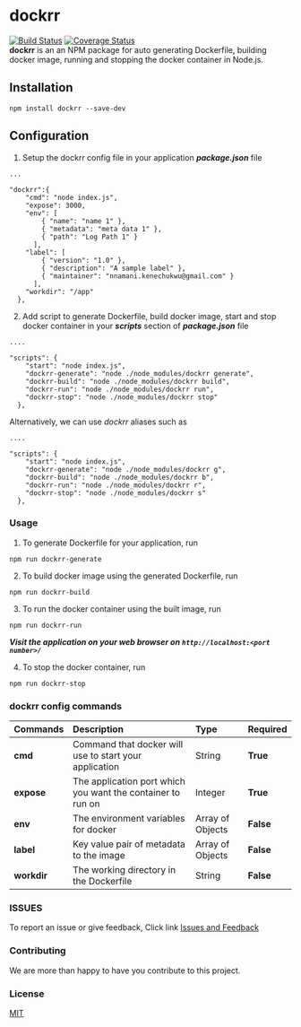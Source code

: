 # dockrr

[![Build Status](https://travis-ci.org/Kenec/dockrr.svg?branch=master)](https://travis-ci.org/Kenec/dockrr)
[![Coverage Status](https://coveralls.io/repos/github/Kenec/dockrr/badge.svg?branch=master)](https://coveralls.io/github/Kenec/dockrr?branch=master)
<br>
**dockrr** is an an NPM package for auto generating Dockerfile, building docker image, running and stopping the docker container in Node.js. 

## Installation
```
npm install dockrr --save-dev
```

## Configuration
1. Setup the dockrr config file in your application ***package.json*** file
```
...

"dockrr":{
    "cmd": "node index.js",
    "expose": 3000,
    "env": [
        { "name": "name 1" },
        { "metadata": "meta data 1" },
        { "path": "Log Path 1" }
      ],
    "label": [
        { "version": "1.0" }, 
        { "description": "A sample label" },
        { "maintainer": "nnamani.kenechukwu@gmail.com" }
      ],
    "workdir": "/app"
  },
```

2. Add script to generate Dockerfile, build docker image, start and stop docker container in your ***scripts*** section of ***package.json*** file
```
....

"scripts": {
    "start": "node index.js",
    "dockrr-generate": "node ./node_modules/dockrr generate",
    "dockrr-build": "node ./node_modules/dockrr build",
    "dockrr-run": "node ./node_modules/dockrr run",
    "dockrr-stop": "node ./node_modules/dockrr stop"
  },
```

Alternatively, we can use *dockrr* aliases such as
```
....

"scripts": {
    "start": "node index.js",
    "dockrr-generate": "node ./node_modules/dockrr g",
    "dockrr-build": "node ./node_modules/dockrr b",
    "dockrr-run": "node ./node_modules/dockrr r",
    "dockrr-stop": "node ./node_modules/dockrr s"
  },
```

### Usage
1. To generate Dockerfile for your application, run
```
npm run dockrr-generate
```

2. To build docker image using the generated Dockerfile, run
```
npm run dockrr-build
```

3. To run the docker container using the built image, run
```
npm run dockrr-run
```
***Visit the application on your web browser on `http://localhost:<port number>/`***

4. To stop the docker container, run
```
npm run dockrr-stop
```

### dockrr config commands
| Commands      | Description                                                       | Type                | Required  |
| ------------- |:------------------------------------------------------------------|:--------------------| :---------|
| **cmd**       | Command that docker will use to start your application            | String              | **True**  |
| **expose**    | The application port which you want the container to run on       | Integer             | **True**  |
| **env**       | The environment variables for docker                              | Array of Objects    | **False** |
| **label**     | Key value pair of metadata to the image                           | Array of Objects    | **False** |
| **workdir**   | The working directory in the Dockerfile                           | String              | **False** |


### ISSUES
To report an issue or give feedback, Click link
[Issues and Feedback](https://github.com/Kenec/dockrr/issues)

### Contributing
We are more than happy to have you contribute to this project.

### License
[MIT](https://github.com/Kenec/dockrr/blob/master/LICENSE)
